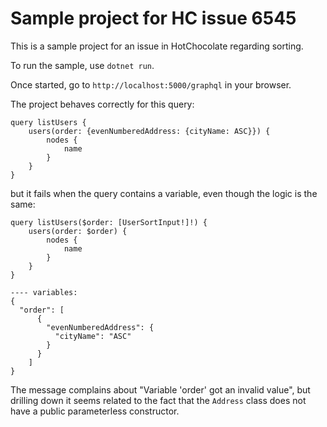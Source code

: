 # Sample project for HC issue 6545

This is a sample project for an issue in HotChocolate regarding sorting.

To run the sample, use `dotnet run`.

Once started, go to `http://localhost:5000/graphql` in your browser.

The project behaves correctly for this query:

```
query listUsers {
    users(order: {evenNumberedAddress: {cityName: ASC}}) {
        nodes {
            name
        }
    }
}

```

but it fails when the query contains a variable, even though the logic is the same:


```
query listUsers($order: [UserSortInput!]!) {
    users(order: $order) {
        nodes {
            name
        }
    }
}

---- variables:
{
  "order": [
      {
        "evenNumberedAddress": {
          "cityName": "ASC"
        }
      }
    ]
}
```

The message complains about "Variable 'order' got an invalid value", but drilling down it seems related to the fact that the `Address` class does not have a public parameterless constructor.